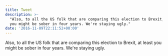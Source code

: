 ```yaml
---
title: Tweet
description: >-
  "Also, to all the US folk that are comparing this election to Brexit, at least
  you might be sober in four years. We're staying ugly."
date: '2016-11-09T22:11:52+00:00'
---
```

Also, to all the US folk that are comparing this election to Brexit, at least you might be sober in four years. We're staying ugly.
